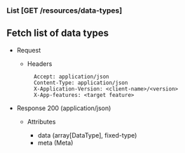 ### List [GET /resources/data-types]

## Fetch list of data types

+ Request
    + Headers

            Accept: application/json
            Content-Type: application/json
            X-Application-Version: <client-name>/<version>
            X-App-features: <target feature>

+ Response 200 (application/json)

    + Attributes

        + data (array[DataType], fixed-type)
        + meta (Meta)

<!-- include(../error_responses.md) -->
